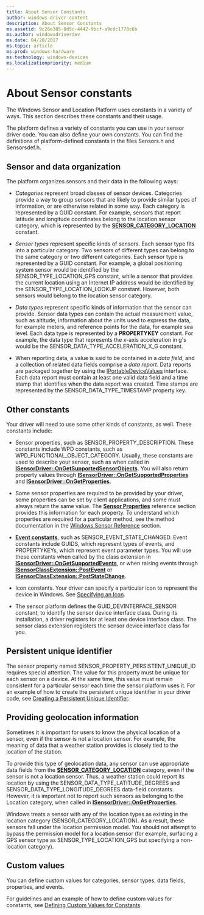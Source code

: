 ```yaml
---
title: About Sensor Constants
author: windows-driver-content
description: About Sensor Constants
ms.assetid: 9c26e305-0d5c-4442-9bcf-a9cdc1778c6b
ms.author: windowsdriverdev
ms.date: 04/20/2017
ms.topic: article
ms.prod: windows-hardware
ms.technology: windows-devices
ms.localizationpriority: medium
---
```


# About Sensor constants


The Windows Sensor and Location Platform uses constants in a variety of ways. This section describes these constants and their usage.

The platform defines a variety of constants you can use in your sensor driver code. You can also define your own constants. You can find the definitions of platform-defined constants in the files Sensors.h and Sensorsdef.h.

## Sensor and data organization

The platform organizes sensors and their data in the following ways:

-   *Categories* represent broad classes of sensor devices. Categories provide a way to group sensors that are likely to provide similar types of information, or are otherwise related in some way. Each category is represented by a GUID constant. For example, sensors that report latitude and longitude coordinates belong to the location sensor category, which is represented by the [**SENSOR\_CATEGORY\_LOCATION**](sensor-category-loc.md) constant.

-   *Sensor types* represent specific kinds of sensors. Each sensor type fits into a particular category. Two sensors of different types can belong to the same category or two different categories. Each sensor type is represented by a GUID constant. For example, a global positioning system sensor would be identified by the SENSOR\_TYPE\_LOCATION\_GPS constant, while a sensor that provides the current location using an Internet IP address would be identified by the SENSOR\_TYPE\_LOCATION\_LOOKUP constant. However, both sensors would belong to the location sensor category.

-   *Data types* represent specific kinds of information that the sensor can provide. Sensor data types can contain the actual measurement value, such as altitude, information about the units used to express the data, for example meters, and reference points for the data, for example sea level. Each data type is represented by a **PROPERTYKEY** constant. For example, the data type that represents the x-axis acceleration in g's would be the SENSOR\_DATA\_TYPE\_ACCELERATION\_X\_G constant.

-   When reporting data, a value is said to be contained in a *data field*, and a collection of related data fields comprise a *data report*. Data reports are packaged together by using the [IPortableDeviceValues](http://go.microsoft.com/fwlink/p/?linkid=131486) interface. Each data report must contain at least one valid data field and a time stamp that identifies when the data report was created. Time stamps are represented by the SENSOR\_DATA\_TYPE\_TIMESTAMP property key.


## Other constants

Your driver will need to use some other kinds of constants, as well. These constants include:

-   Sensor properties, such as SENSOR\_PROPERTY\_DESCRIPTION. These constants include WPD constants, such as WPD\_FUNCTIONAL\_OBJECT\_CATEGORY. Usually, these constants are used to describe your sensor, such as when called in [**ISensorDriver::OnGetSupportedSensorObjects**](https://docs.microsoft.com/en-us/windows-hardware/drivers/ddi/content/sensorsclassextension/nf-sensorsclassextension-isensordriver-ongetsupportedsensorobjects). You will also return property values through [**ISensorDriver::OnGetSupportedProperties**](https://docs.microsoft.com/en-us/windows-hardware/drivers/ddi/content/sensorsclassextension/nf-sensorsclassextension-isensordriver-ongetsupportedproperties) and [**ISensorDriver::OnGetProperties**](https://docs.microsoft.com/en-us/windows-hardware/drivers/ddi/content/sensorsclassextension/nf-sensorsclassextension-isensordriver-ongetproperties).

-   Some sensor properties are required to be provided by your driver, some properties can be set by client applications, and some must always return the same value. The [**Sensor Properties**](sensor-properties.md) reference section provides this information for each property. To understand which properties are required for a particular method, see the method documentation in the [Windows Sensor Reference](https://docs.microsoft.com/en-us/windows-hardware/drivers/ddi/content/_sensors/#functions) section.

-   [**Event constants**](about-sensor-driver-events.md), such as SENSOR\_EVENT\_STATE\_CHANGED. Event constants include GUIDS, which represent types of events, and PROPERTYKEYs, which represent event parameter types. You will use these constants when called by the class extension in [**ISensorDriver::OnGetSupportedEvents**](https://docs.microsoft.com/en-us/windows-hardware/drivers/ddi/content/sensorsclassextension/nf-sensorsclassextension-isensordriver-ongetsupportedevents), or when raising events through [**ISensorClassExtension::PostEvent**](https://docs.microsoft.com/en-us/windows-hardware/drivers/ddi/content/sensorsclassextension/nf-sensorsclassextension-isensorclassextension-postevent) or [**ISensorClassExtension::PostStateChange**](https://docs.microsoft.com/en-us/windows-hardware/drivers/ddi/content/sensorsclassextension/nf-sensorsclassextension-isensorclassextension-poststatechange).

-   Icon constants. Your driver can specify a particular icon to represent the device in Windows. See [Specifying an Icon](specifying-an-icon.md).

-   The sensor platform defines the GUID_DEVINTERFACE_SENSOR constant, to identify the sensor device interface class. During its installation, a driver registers for at least one device interface class. The sensor class extension registers the sensor device interface class for you.



## Persistent unique identifier

The sensor property named SENSOR\_PROPERTY\_PERSISTENT\_UNIQUE\_ID requires special attention. The value for this property must be unique for each sensor on a device. At the same time, this value must remain consistent for a particular sensor each time the sensor platform uses it. For an example of how to create the persistent unique identifier in your driver code, see [Creating a Persistent Unique Identifier](creating-a-persistent-unique-identifier.md).

## Providing geolocation information

Sometimes it is important for users to know the physical location of a sensor, even if the sensor is not a location sensor. For example, the meaning of data that a weather station provides is closely tied to the location of the station.

To provide this type of geolocation data, any sensor can use appropriate data fields from the [**SENSOR\_CATEGORY\_LOCATION**](sensor-category-loc.md) category, even if the sensor is not a location sensor. Thus, a weather station could report its location by using the SENSOR\_DATA\_TYPE\_LATITUDE\_DEGREES and SENSOR\_DATA\_TYPE\_LONGITUDE\_DEGREES data-field constants. However, it is important not to report such sensors as belonging to the Location category, when called in [**ISensorDriver::OnGetProperties**](https://docs.microsoft.com/en-us/windows-hardware/drivers/ddi/content/sensorsclassextension/nf-sensorsclassextension-isensordriver-ongetproperties).

Windows treats a sensor with any of the location types as existing in the location category (SENSOR\_CATEGORY\_LOCATION). As a result, these sensors fall under the location permission model. You should not attempt to bypass the permission model for a location sensor (for example, surfacing a GPS sensor type as SENSOR\_TYPE\_LOCATION\_GPS but specifying a non-location category).

## Custom values

You can define custom values for categories, sensor types, data fields, properties, and events.

For guidelines and an example of how to define custom values for constants, see [Defining Custom Values for Constants](defining-custom-values-for-constants.md).

 

 




